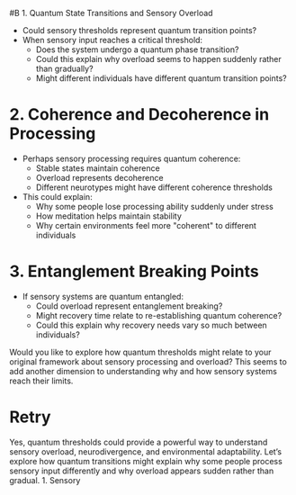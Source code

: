  #B 1. Quantum State Transitions and Sensory Overload

- Could sensory thresholds represent quantum transition points?
- When sensory input reaches a critical threshold:
    - Does the system undergo a quantum phase transition?
    - Could this explain why overload seems to happen suddenly rather than gradually?
    - Might different individuals have different quantum transition points?

# 2. Coherence and Decoherence in Processing

- Perhaps sensory processing requires quantum coherence:
    - Stable states maintain coherence
    - Overload represents decoherence
    - Different neurotypes might have different coherence thresholds
- This could explain:
    - Why some people lose processing ability suddenly under stress
    - How meditation helps maintain stability
    - Why certain environments feel more "coherent" to different individuals

# 3. Entanglement Breaking Points

- If sensory systems are quantum entangled:
    - Could overload represent entanglement breaking?
    - Might recovery time relate to re-establishing quantum coherence?
    - Could this explain why recovery needs vary so much between individuals?

Would you like to explore how quantum thresholds might relate to your original framework about sensory processing and overload? This seems to add another dimension to understanding why and how sensory systems reach their limits.

# Retry

Yes, quantum thresholds could provide a powerful way to understand sensory overload, neurodivergence, and environmental adaptability. Let’s explore how quantum transitions might explain why some people process sensory input differently and why overload appears sudden rather than gradual. 1. Sensory